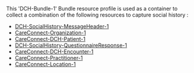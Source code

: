 This 'DCH-Bundle-1' Bundle resource profile is used as a container to collect a combination of the following resources to capture social history :

- [DCH-SocialHistory-MessageHeader-1]
- [CareConnect-Organization-1]
- [CareConnect-DCH-Patient-1]
- [DCH-SocialHistory-QuestionnaireResponse-1]
- [CareConnect-DCH-Encounter-1]
- [CareConnect-Practitioner-1]
- [CareConnect-Location-1]
                                                                                                   

[DCH-SocialHistory-MessageHeader-1]:dch-socialhistory-messageheader-1.html
[CareConnect-Organization-1]:careconnect-organization-1.html
[CareConnect-DCH-Patient-1]:careconnect-dch-patient-1.html
[CareConnect-DCH-Encounter-1]:careconnect-dch-encounter-1.html
[DCH-SocialHistory-QuestionnaireResponse-1]:dch-socialhistory-questionnaireresponse-1.html
[CareConnect-Practitioner-1]:careconnect-practitioner-1.html
[CareConnect-Location-1]:careconnect-location-1.html


